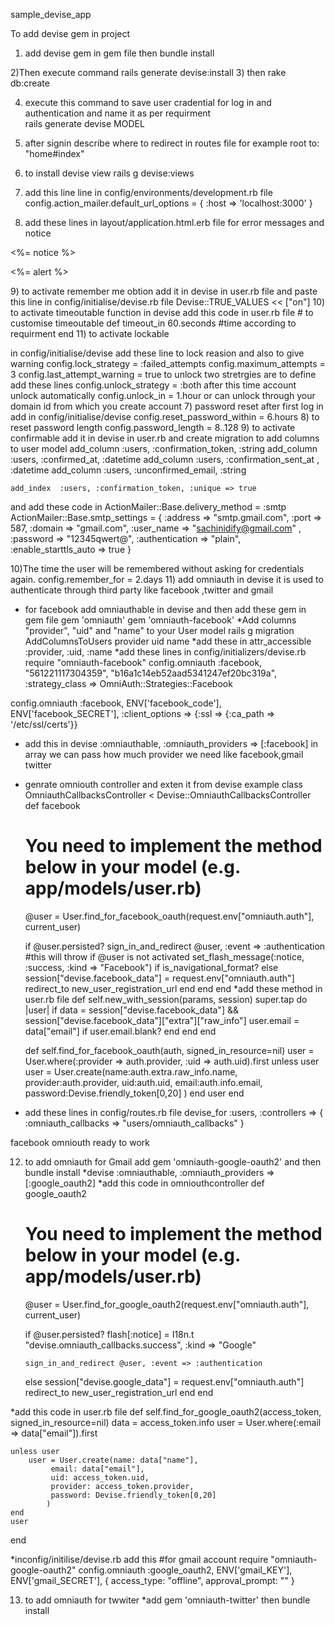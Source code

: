 sample_devise_app

 To add devise gem in project

1) add devise gem in gem file
then bundle install

2)Then execute command
rails generate devise:install
3) then rake db:create

4) execute this command to save user cradential for log in and authentication and name it as per requirment  
rails generate devise MODEL
5) after signin describe where to redirect in routes file 
for example
root to: "home#index"
6) to install devise view
rails g devise:views
7) add this line line in config/environments/development.rb file
config.action_mailer.default_url_options = { :host => 'localhost:3000' }

8) add these lines in layout/application.html.erb file
for error messages and notice
 <p class="notice"><%= notice %></p>
  <p class="alert"><%= alert %></p>
9) to activate remember me obtion add it in devise in user.rb file
and paste this line in config/initialise/devise.rb file 
Devise::TRUE_VALUES << ["on"]
10) to activate timeoutable function in devise 
add this code in user.rb file
 # to customise timeoutable
  def timeout_in
  60.seconds #time according to requirment
end
11) to activate lockable

in config/initialise/devise add these line to lock reasion and also to give warning
 config.lock_strategy = :failed_attempts
 config.maximum_attempts = 3
 config.last_attempt_warning = true
to unlock two stretrgies are 
to define add these lines
 config.unlock_strategy = :both
after this time account unlock automatically
config.unlock_in = 1.hour
or can unlock through your domain id from which you create account
7) password reset after first log in 
add in config/initialise/devise
config.reset_password_within = 6.hours
8) to reset password length
 config.password_length = 8..128
9) to activate confirmable
add it in devise in user.rb
and create migration to add columns to user model
 add_column :users, :confirmation_token, :string
    add_column :users, :confirmed_at,       :datetime
    add_column :users, :confirmation_sent_at , :datetime
    add_column :users, :unconfirmed_email, :string

    add_index  :users, :confirmation_token, :unique => true

and add these code in 
ActionMailer::Base.delivery_method = :smtp
ActionMailer::Base.smtp_settings =
{
:address => "smtp.gmail.com",
:port => 587,
:domain => "gmail.com",
:user_name => "sachinidify@gmail.com" ,
:password => "12345qwert@",
:authentication => "plain",
:enable_starttls_auto => true
}

 
10)The time the user will be remembered without asking for credentials again.
   config.remember_for = 2.days
11) add omniauth in devise
it is used to authenticate through third party 
like facebook ,twitter and gmail

* for facebook
add omniauthable in devise
and then add these gem in gem file
gem 'omniauth'
gem 'omniauth-facebook'
*Add columns "provider", "uid" and "name" to your User model
rails g migration AddColumnsToUsers provider uid name
*add these in attr_accessible :provider, :uid, :name
*add these lines in config/initializers/devise.rb
require "omniauth-facebook"
config.omniauth :facebook, "561221117304359", "b16a1c14eb52aad5341247ef20bc319a", :strategy_class => OmniAuth::Strategies::Facebook


config.omniauth :facebook, ENV['facebook_code'], ENV['facebook_SECRET'],
      :client_options => {:ssl => {:ca_path => '/etc/ssl/certs'}}

* add this in devise :omniauthable, :omniauth_providers => [:facebook]
in array we can pass how much provider we need like facebook,gmail twitter
* genrate omniouth controller and exten it from devise example
class OmniauthCallbacksController < Devise::OmniauthCallbacksController
def facebook
    # You need to implement the method below in your model (e.g. app/models/user.rb)
    @user = User.find_for_facebook_oauth(request.env["omniauth.auth"], current_user)

    if @user.persisted?
      sign_in_and_redirect @user, :event => :authentication #this will throw if @user is not activated
      set_flash_message(:notice, :success, :kind => "Facebook") if is_navigational_format?
    else
      session["devise.facebook_data"] = request.env["omniauth.auth"]
      redirect_to new_user_registration_url
    end
  end
end
*add these method in user.rb file
 def self.new_with_session(params, session)
    super.tap do |user|
      if data = session["devise.facebook_data"] && session["devise.facebook_data"]["extra"]["raw_info"]
        user.email = data["email"] if user.email.blank?
      end
    end
    end

  def self.find_for_facebook_oauth(auth, signed_in_resource=nil)
  user = User.where(:provider => auth.provider, :uid => auth.uid).first
  unless user
    user = User.create(name:auth.extra.raw_info.name,
                         provider:auth.provider,
                         uid:auth.uid,
                         email:auth.info.email,
                         password:Devise.friendly_token[0,20]
                         )
  end
  user
  end

* add these lines in config/routes.rb file
devise_for :users, :controllers => { :omniauth_callbacks => "users/omniauth_callbacks" }

facebook omniouth ready to work

12) to add omniauth for Gmail 
add gem 'omniauth-google-oauth2'
and then bundle install
*devise :omniauthable, :omniauth_providers => [:google_oauth2]
*add this code in omniouthcontroller
def google_oauth2
      # You need to implement the method below in your model (e.g. app/models/user.rb)
      @user = User.find_for_google_oauth2(request.env["omniauth.auth"], current_user)

      if @user.persisted?
        flash[:notice] = I18n.t "devise.omniauth_callbacks.success", :kind => "Google"

        sign_in_and_redirect @user, :event => :authentication
      else
        session["devise.google_data"] = request.env["omniauth.auth"]
        redirect_to new_user_registration_url
      end
  end

*add this code in user.rb file
def self.find_for_google_oauth2(access_token, signed_in_resource=nil)
    data = access_token.info
    user = User.where(:email => data["email"]).first

    unless user
        user = User.create(name: data["name"],
             email: data["email"],
             uid: access_token.uid,
             provider: access_token.provider,
             password: Devise.friendly_token[0,20]
            )
    end
    user
end

*inconfig/initilise/devise.rb add this
#for gmail account
require "omniauth-google-oauth2"
config.omniauth :google_oauth2, ENV['gmail_KEY'], ENV['gmail_SECRET'], { access_type: "offline", approval_prompt: "" }

13) to add omniauth for twwiter
*add gem 'omniauth-twitter'
then bundle install










